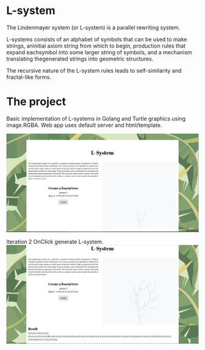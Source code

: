 # L-system

The Lindenmayer system (or L-system) is a parallel rewriting system.

L-systems consists of an alphabet of symbols that can be used to make strings, aninitial axiom string from which to begin, production rules that expand eachsymbol into some larger string of symbols, and a mechanism translating thegenerated strings into geometric structures. 

The recursive nature of the L-system rules leads to self-similarity and fractal-like forms. 

# The project

Basic implementation of L-systems in Golang and Turtle graphics using image.RGBA.
Web app uses default server and html/template.

![alt text](./screen.png)

Iteration 2
OnClick generate L-system.
![alt text](./screen2.png)

